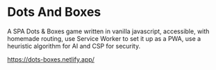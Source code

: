 # Dots And Boxes

A SPA Dots & Boxes game written in vanilla javascript, accessible, with homemade routing, use Service Worker to set it up as a PWA, use a heuristic algorithm for AI and CSP for security.

<https://dots-boxes.netlify.app/>
